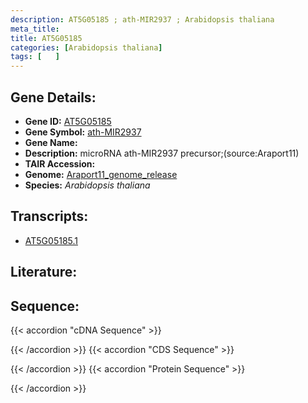 ```yaml
---
description: AT5G05185 ; ath-MIR2937 ; Arabidopsis thaliana
meta_title:
title: AT5G05185
categories: [Arabidopsis thaliana]
tags: [   ]
---
```


## Gene Details:
- **Gene ID:** [AT5G05185](https://www.arabidopsis.org/locus?name=AT5G05185)
- **Gene Symbol:** <u>ath-MIR2937</u>
- **Gene Name:** 
- **Description:**   microRNA ath-MIR2937 precursor;(source:Araport11)
- **TAIR Accession:** 
- **Genome:** [Araport11_genome_release](https://www.arabidopsis.org/download/list?dir=Genes%2FAraport11_genome_release)
- **Species:** *Arabidopsis thaliana*

## Transcripts:
   -  [AT5G05185.1](https://www.arabidopsis.org/gene?name=AT5G05185.1)
## Literature:
## Sequence:
{{< accordion "cDNA Sequence" >}}

{{< /accordion >}}
{{< accordion "CDS Sequence" >}}

{{< /accordion >}}
{{< accordion "Protein Sequence" >}}

{{< /accordion >}}
